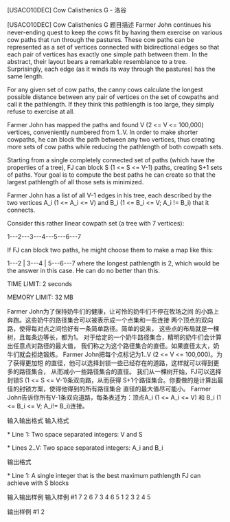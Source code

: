 



[USACO10DEC] Cow Calisthenics G - 洛谷














[USACO10DEC] Cow Calisthenics G
题目描述
Farmer John continues his never-ending quest to keep the cows fit by having them exercise on various cow paths that run through the pastures. These cow paths can be represented as a set of vertices connected with bidirectional edges so that each pair of vertices has exactly one simple path between them. In the abstract, their layout bears a remarkable resemblance to a tree. Surprisingly, each edge (as it winds its way through the pastures) has the same length.

For any given set of cow paths, the canny cows calculate the longest possible distance between any pair of vertices on the set of cowpaths and call it the pathlength. If they think this pathlength is too large, they simply refuse to exercise at all.

Farmer John has mapped the paths and found V (2 <= V <= 100,000) vertices, conveniently numbered from 1..V. In order to make shorter cowpaths, he can block the path between any two vertices, thus creating more sets of cow paths while reducing the pathlength of both cowpath sets.

Starting from a single completely connected set of paths (which have the properties of a tree), FJ can block S (1 <= S <= V-1) paths, creating S+1 sets of paths. Your goal is to compute the best paths he can create so that the largest pathlength of all those sets is minimized.

Farmer John has a list of all V-1 edges in his tree, each described by the two vertices A\_i (1 <= A\_i <= V) and B\_i (1 <= B\_i <= V; A\_i != B\_i) that it connects.

Consider this rather linear cowpath set (a tree with 7 vertices):

1---2---3---4---5---6---7

If FJ can block two paths, he might choose them to make a map like this:

1---2 | 3---4 | 5---6---7 
where the longest pathlength is 2, which would be the answer in this case. He can do no better than this.

TIME LIMIT: 2 seconds

MEMORY LIMIT: 32 MB

 
Farmer John为了保持奶牛们的健康，让可怜的奶牛们不停在牧场之间 的小路上奔跑。这些奶牛的路径集合可以被表示成一个点集和一些连接 两个顶点的双向路，使得每对点之间恰好有一条简单路径。简单的说来， 这些点的布局就是一棵树，且每条边等长，都为1。 对于给定的一个奶牛路径集合，精明的奶牛们会计算出任意点对路径的最大值， 我们称之为这个路径集合的直径。如果直径太大，奶牛们就会拒绝锻炼。 Farmer John把每个点标记为1..V (2 <= V <= 100,000)。为了获得更加短 的直径，他可以选择封锁一些已经存在的道路，这样就可以得到更多的路径集合， 从而减小一些路径集合的直径。 我们从一棵树开始，FJ可以选择封锁S (1 <= S <= V-1)条双向路，从而获得 S+1个路径集合。你要做的是计算出最佳的封锁方案，使得他得到的所有路径集合 直径的最大值尽可能小。 Farmer John告诉你所有V-1条双向道路，每条表述为：顶点A\_i (1 <= A\_i <= V) 和 B\_i (1 <= B\_i <= V; A\_i!= B\_i)连接。

输入输出格式
输入格式

\* Line 1: Two space separated integers: V and S

\* Lines 2..V: Two space separated integers: A\_i and B\_i

输出格式

\* Line 1: A single integer that is the best maximum pathlength FJ can achieve with S blocks

输入输出样例
输入样例 #1
7 2 
6 7 
3 4 
6 5 
1 2 
3 2 
4 5 

输出样例 #1
2 







